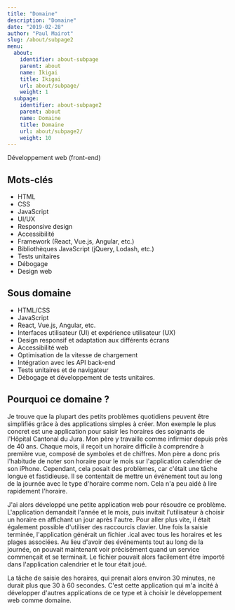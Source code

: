 ```yaml
---
title: "Domaine"
description: "Domaine"
date: "2019-02-28"
author: "Paul Mairot"
slug: /about/subpage2
menu:
  about:
    identifier: about-subpage
    parent: about
    name: Ikigai
    title: Ikigai
    url: about/subpage/
    weight: 1
  subpage:
    identifier: about-subpage2
    parent: about
    name: Domaine
    title: Domaine
    url: about/subpage2/
    weight: 10
---
```


Développement web (front-end)

## Mots-clés

- HTML
- CSS
- JavaScript
- UI/UX
- Responsive design
- Accessibilité
- Framework (React, Vue.js, Angular, etc.)
- Bibliothèques JavaScript (jQuery, Lodash, etc.)
- Tests unitaires
- Débogage
- Design web

## Sous domaine

- HTML/CSS
- JavaScript
- React, Vue.js, Angular, etc.
- Interfaces utilisateur (UI) et expérience utilisateur (UX)
- Design responsif et adaptation aux différents écrans
- Accessibilité web
- Optimisation de la vitesse de chargement
- Intégration avec les API back-end
- Tests unitaires et de navigateur
- Débogage et développement de tests unitaires.

## Pourquoi ce domaine ?

Je trouve que la plupart des petits problèmes quotidiens peuvent être simplifiés grâce à des applications simples à créer. Mon exemple le plus concret est une application pour saisir les horaires des soignants de l'Hôpital Cantonal du Jura. Mon père y travaille comme infirmier depuis près de 40 ans. Chaque mois, il reçoit un horaire difficile à comprendre à première vue, composé de symboles et de chiffres. Mon père a donc pris l'habitude de noter son horaire pour le mois sur l'application calendrier de son iPhone. Cependant, cela posait des problèmes, car c'était une tâche longue et fastidieuse. Il se contentait de mettre un événement tout au long de la journée avec le type d'horaire comme nom. Cela n'a peu aidé à lire rapidement l'horaire.

J'ai alors développé une petite application web pour résoudre ce problème. L'application demandait l'année et le mois, puis invitait l'utilisateur à choisir un horaire en affichant un jour après l'autre. Pour aller plus vite, il était également possible d'utiliser des raccourcis clavier. Une fois la saisie terminée, l'application générait un fichier .ical avec tous les horaires et les plages associées. Au lieu d'avoir des événements tout au long de la journée, on pouvait maintenant voir précisément quand un service commençait et se terminait. Le fichier pouvait alors facilement être importé dans l'application calendrier et le tour était joué.

La tâche de saisie des horaires, qui prenait alors environ 30 minutes, ne durait plus que 30 à 60 secondes. C'est cette application qui m'a incité à développer d'autres applications de ce type et à choisir le développement web comme domaine.